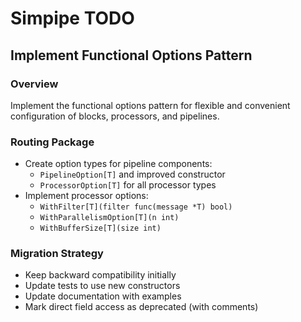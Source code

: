 # Simpipe TODO

## Implement Functional Options Pattern

### Overview
Implement the functional options pattern for flexible and convenient configuration of blocks, processors, and pipelines.

### Routing Package
- Create option types for pipeline components:
  - `PipelineOption[T]` and improved constructor
  - `ProcessorOption[T]` for all processor types
- Implement processor options:
  - `WithFilter[T](filter func(message *T) bool)`
  - `WithParallelismOption[T](n int)`
  - `WithBufferSize[T](size int)`

### Migration Strategy
- Keep backward compatibility initially
- Update tests to use new constructors
- Update documentation with examples
- Mark direct field access as deprecated (with comments)